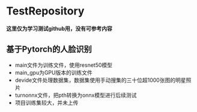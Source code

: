 # TestRepository
**这里仅为学习测试github用，没有可参考内容**

## 基于Pytorch的人脸识别

- main文件为训练文件，使用resnet50模型
- main_gpu为GPU版本的训练文件
- devide文件处理数据集，数据集使用手动搜集的三十位超1000张图的明星照片
- turnonnx文件，把pth转换为onnx模型进行后续测试
- 项目训练集较大，并未上传
